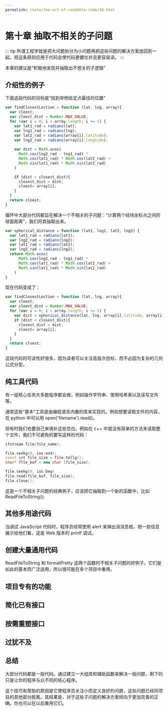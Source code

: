 ```yaml
---
permalink: /note/the-art-of-readable-code/10.html
---
```


# 第十章 抽取不相关的子问题

::: tip
所谓工程学就是把大问题拆分为小问题再把这些问题的解决方案放回到一起。把这条原则应用于代码会使代码更健壮并且更容易读。
:::

本章的建议是“积极地发现并抽取出不想关的子逻辑”

## 介绍性的例子

下面这段代码的目标是“找到举例给定点最佳的位置”

```js
var findClosestLoction = function (lat, lng, array){
  var cloest;
  var cloest_dist = Number.MAX_VALUE;
  for (var i = 0; i < array.length; i += 1) {
    var lat1_rad = radians(lat);
    var lng1_rad = radians(lng);
    var lat2_rad = radians(array[i].latitude);
    var lng2_rad = radians(array[i].longtude);
    
    var dist = Math.acos(
      Math.cos(lng2_rad - lng1_rad) *
      Math.cos(lat1_rad) * Math.cos(lat2_rad) + 
      Math.sin(lat1_rad) * Math.sin(lat2_rad)
    )

    if (dist < closest_dist){
      closest_dist = dist;
      cloest= array[i];
    }
  }
  return cloest;
}
```

循环中大部分代码都旨在解决一个不相关的子问题：“计算两个经纬坐标点之间的球面距离”，我们将其抽取出来。

```js
var spherical_distance = function (lat1, lng1, lat2, lng2) {
  var lat1_rad = radians(lat1);
  var lng2_rad = radians(lng2);
  var lat1_rad = radians(lat2);
  var lng2_rad = radians(lng2);
  return Math.acos(
      Math.cos(lng2_rad - lng1_rad) *
      Math.cos(lat1_rad) * Math.cos(lat2_rad) + 
      Math.sin(lat1_rad) * Math.sin(lat2_rad)
    )
}

```

现在代码变成了：

```js
var findClosestLoction = function (lat, lng, array){
  var cloest;
  var cloest_dist = Number.MAX_VALUE;
  for (var i = 0; i < array.length; i += 1) {
    var dist = spherical_distance(lat, lng, array[i].latitude, array[i].longtude)
    if (dist < closest_dist){
      closest_dist = dist;
      cloest= array[i];
    }
  }
  return cloest;
}
```

这段代码的可读性好很多，因为读者可以关注高层次目标，而不必因为复杂的几何公式分型。

## 纯工具代码

有一组核心任务大多数程序都会做，例如操作字符串、使用哈希表以及读写文件等。

通常这些“基本”工具是由编程语言内置的库来实现的。例如想要读取文件的内容，在 python 中可以用 open('filename').read()。

但有时我们也要自己来填补这些空白。例如在 c++ 中就没有简单的方法来读取整个文件，我们不可避免的要写这样的代码：

```cpp
ifstream file(file_name);

file.seekg(0, ios:end);
const int file_size = file.tellg();
char* flle_buf = new char [file_size];

file.seekg(0, ios:beg)
file.read(file_buf, file_size);
file.close();
```

这是一个不相关子问题的经典例子，应该把它抽取到一个新的函数中，比如 ReadFileToString();

## 其他多用途代码

当调试 JavaScript 代码时，程序员经常使用 alert 来弹出消消息框，把一些信息展示给他们看，这是 Web 版本的 printf 调试。


## 创建大量通用代码

ReadFileToString 和 formatPretty 这两个函数时不相关子问题的好例子。它们是如此的基本而广泛适用，所以很可能在多个项目中重用。

## 项目专有的功能

## 简化已有接口

## 按需重塑接口

## 过犹不及

## 总结

大部分代码都是一般代码。通过建立一大组库和辅助函数来解决一般问题，剩下的只是让你的程序与众不同的核心程序。

这个技巧有帮助的原因是它使程序员关注小而定义良好的问题，这些问题已经同项目的其他部分脱离。其结果是，对于这些子问题的解决方案倾向于更加完善的正确。你也可以在以后重用它们。
